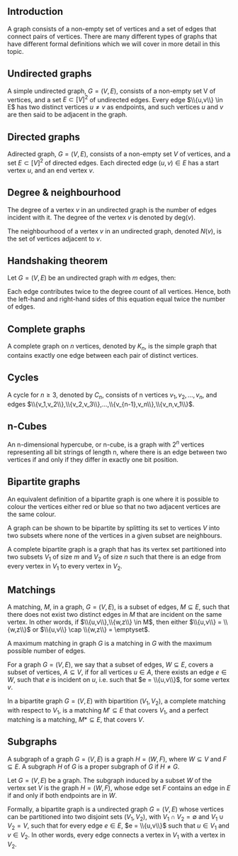 ## Introduction

A graph consists of a non-empty set of vertices and a set of edges that connect pairs of vertices. There are many different types of graphs that have different formal definitions which we will cover in more detail in this topic.

## Undirected graphs

A simple undirected graph, $G = (V,E)$, consists of a non-empty set V of vertices, and a set $E \subset [V]^2$ of undirected edges. Every edge $\\{u,v\\} \in E$ has two distinct vertices $u \ne v$ as endpoints, and such vertices $u$ and $v$ are then said to be adjacent in the graph.

## Directed graphs

Adirected graph, $G = (V,E)$, consists of a non-empty set $V$ of vertices, and a set $E \subset [V]^2$ of directed edges. Each directed edge $(u,v) \in E$ has a start vertex $u$, and an end vertex $v$.

<!-- ## Undirected multigraphs -->

<!-- ## Directed multigraphs -->

<!-- ## Undirected pseudographs -->

<!-- ## Directed pseudographs -->

## Degree & neighbourhood

The degree of a vertex $v$ in an undirected graph is the number of edges incident with it. The degree of the vertex $v$ is denoted by $\text{deg}(v)$.

<!-- in-degree and out-degree -->

The neighbourhood of a vertex $v$ in an undirected graph, denoted $N(v)$, is the set of vertices adjacent to $v$.

## Handshaking theorem

Let $G = (V,E)$ be an undirected graph with $m$ edges, then:

<!-- $$2m = \displaystyle\sum_{v\inV} deg(v)$$ -->

Each edge contributes twice to the degree count of all vertices. Hence, both the left-hand and right-hand sides of this equation equal twice the number of edges.

## Complete graphs

A complete graph on $n$ vertices, denoted by $K_n$, is the simple graph that contains exactly one edge between each pair of distinct vertices.

<!-- Diagram -->

## Cycles

A cycle for $n \ge 3$, denoted by $C_n$, consists of n vertices $v_1,v_2,...,v_n$, and edges $\\{v_1,v_2\\},\\{v_2,v_3\\},...,\\{v_{n-1},v_n\\},\\{v_n,v_1\\}$.

<!-- This definition needs some work -->

<!-- Diagram -->

## n-Cubes

An n-dimensional hypercube, or n-cube, is a graph with $2^n$ vertices representing all bit strings of length n, where there is an edge between two vertices if and only if they differ in exactly one bit position.

<!-- Diagram -->

<!-- There is more info on this in the textbook -->

## Bipartite graphs

An equivalent definition of a bipartite graph is one where it is possible to colour the vertices either red or blue so that no two adjacent vertices are the same colour.

<!-- Diagram -->

A graph can be shown to be bipartite by splitting its set to vertices $V$ into two subsets where none of the vertices in a given subset are neighbours.

A complete bipartite graph is a graph that has its vertex set partitioned into two subsets $V_1$ of size $m$ and $V_2$ of size $n$ such that there is an edge from every vertex in $V_1$ to every vertex in $V_2$.

<!-- Diagram -->

## Matchings

A matching, $M$, in a graph, $G = (V,E)$, is a subset of edges, $M \subseteq E$, such that there does not exist two distinct edges in $M$ that are incident on the same vertex. In other words, if $\\{u,v\\},\\{w,z\\} \in M$, then either $\\{u,v\\} = \\{w,z\\}$ or $\\{u,v\\} \cap \\{w,z\\} = \emptyset$.

A maximum matching in graph $G$ is a matching in $G$ with the maximum possible number of edges.

For a graph $G = (V,E)$, we say that a subset of edges, $W \subseteq E$, covers a subset of vertices, $A \subseteq V$, if for all vertices $u \in A$, there exists an edge $e \in W$, such that $e$ is incident on $u$, i.e. such that $e = \\{u,v\\}$, for some vertex $v$.

In a bipartite graph $G = (V,E)$ with bipartition $(V_1,V_2)$, a complete matching with respect to $V_1$, is a matching $M' \subseteq E$ that covers $V_1$, and a perfect matching is a matching, $M* \subseteq E$, that covers $V$.

<!-- There is more on this after Hall's -->

## Subgraphs

A subgraph of a graph $G = (V,E)$ is a graph $H = (W,F)$, where $W \subseteq V$ and $F \subseteq E$. A subgraph $H$ of $G$ is a proper subgraph of $G$ if $H \ne G$.

<!-- Diagram -->

Let $G = (V,E)$ be a graph. The subgraph induced by a subset $W$ of the vertex set $V$ is the graph $H = (W,F)$, whose edge set $F$ contains an edge in $E$ if and only if both endpoints are in $W$.

Formally, a bipartite graph is a undirected graph $G = (V,E)$ whose vertices can be partitioned into two disjoint sets $(V_1,V_2)$, with $V_1 \cap V_2 = \emptyset$ and $V_1 \cup V_2 = V$, such that for every edge $e \in E$, $e = \\{u,v\\}$ such that $u \in V_1$ and $v \in V_2$. In other words, every edge connects a vertex in $V_1$ with a vertex in $V_2$.
